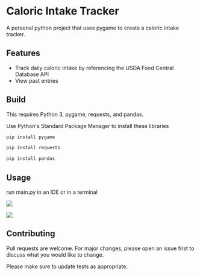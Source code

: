 # Caloric Intake Tracker

A personal python project that uses pygame to create a caloric intake tracker. 

## Features
- Track daily caloric intake by referencing the USDA Food Central Database API
- View past entries

## Build

This requires Python 3, pygame, requests, and pandas.

Use Python's Standard Package Manager to install these libraries

```bash
pip install pygame
```
```bash
pip install requests
```
```bash
pip install pandas
```
## Usage

run main.py in an IDE or in a terminal

![](caloric-intake-screenshot.jpeg)

![](Caloric-intake-gif.gif)

## Contributing
Pull requests are welcome. For major changes, please open an issue first to discuss what you would like to change.

Please make sure to update tests as appropriate.

